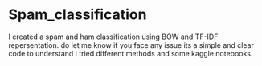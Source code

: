 # Spam_classification

I created a spam and ham classification using BOW and TF-IDF repersentation.
do let me know if you face any issue its a simple and clear code to understand i tried different methods and some kaggle notebooks.
